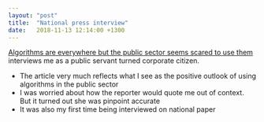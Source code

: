 ```yaml
---
layout: "post"
title:  "National press interview"
date:   2018-11-13 12:14:00 +1300
---
```


[Algorithms are everywhere but the public sector seems scared to use them](https://www.stuff.co.nz/technology/108106300/algorithms-are-everywhere-but-the-public-sector-seems-scared-to-use-them) interviews me as a public servant turned corporate citizen. 
- The article very much reflects what I see as the positive outlook of using algorithms in the public sector 
- I was worried about how the reporter would quote me out of context. But it turned out she was pinpoint accurate
- It was also my first time being interviewed on national paper